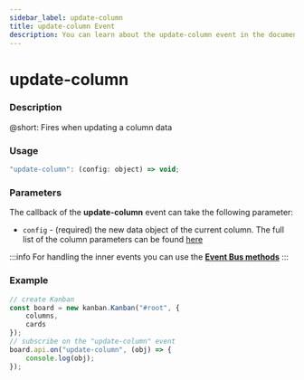 ```yaml
---
sidebar_label: update-column
title: update-column Event
description: You can learn about the update-column event in the documentation of the DHTMLX JavaScript Kanban library. Browse developer guides and API reference, try out code examples and live demos, and download a free 30-day evaluation version of DHTMLX Kanban.
---
```


# update-column

### Description

@short: Fires when updating a column data

### Usage

~~~jsx {}
"update-column": (config: object) => void;
~~~

### Parameters

The callback of the **update-column** event can take the following parameter:

- `config` - (required) the new data object of the current column. The full list of the column parameters can be found [here](api/config/js_kanban_columns_config.md)

:::info
For handling the inner events you can use the [**Event Bus methods**](api/api_overview.md/#event-bus-methods)
:::

### Example

~~~jsx {7-9}
// create Kanban
const board = new kanban.Kanban("#root", {
	columns,
	cards
});
// subscribe on the "update-column" event
board.api.on("update-column", (obj) => {
	console.log(obj);
});
~~~
